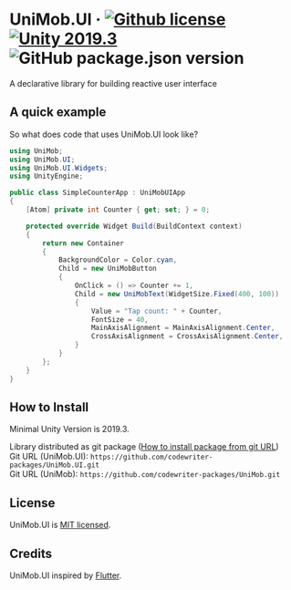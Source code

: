 # UniMob.UI &middot; [![Github license](https://img.shields.io/github/license/codewriter-packages/UniMob.UI.svg?style=flat-square)](#) [![Unity 2019.3](https://img.shields.io/badge/Unity-2019.3+-2296F3.svg?style=flat-square)](#) ![GitHub package.json version](https://img.shields.io/github/package-json/v/codewriter-packages/UniMob.UI?style=flat-square)


A declarative library for building reactive user interface


## A quick example

So what does code that uses UniMob.UI look like?

```csharp
using UniMob;
using UniMob.UI;
using UniMob.UI.Widgets;
using UnityEngine;

public class SimpleCounterApp : UniMobUIApp
{
    [Atom] private int Counter { get; set; } = 0;

    protected override Widget Build(BuildContext context)
    {
        return new Container
        {
            BackgroundColor = Color.cyan,
            Child = new UniMobButton
            {
                OnClick = () => Counter += 1,
                Child = new UniMobText(WidgetSize.Fixed(400, 100))
                {
                    Value = "Tap count: " + Counter,
                    FontSize = 40,
                    MainAxisAlignment = MainAxisAlignment.Center,
                    CrossAxisAlignment = CrossAxisAlignment.Center,
                }
            }
        };
    }
}
```

## How to Install
Minimal Unity Version is 2019.3.

Library distributed as git package ([How to install package from git URL](https://docs.unity3d.com/Manual/upm-ui-giturl.html))
<br>Git URL (UniMob.UI): `https://github.com/codewriter-packages/UniMob.UI.git`
<br>Git URL (UniMob): `https://github.com/codewriter-packages/UniMob.git`

## License

UniMob.UI is [MIT licensed](./LICENSE.md).

## Credits

UniMob.UI inspired by [Flutter](https://github.com/flutter/flutter).
